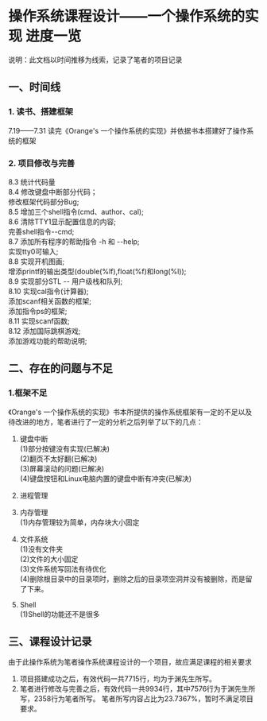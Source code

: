 # 操作系统课程设计——一个操作系统的实现 进度一览
说明：此文档以时间推移为线索，记录了笔者的项目记录

## 一、时间线
### 1. 读书、搭建框架
7.19——7.31 读完《Orange's 一个操作系统的实现》并依据书本搭建好了操作系统的框架  
### 2. 项目修改与完善
8.3   统计代码量  
8.4   修改键盘中断部分代码；  
      修改框架代码部分Bug;  
8.5   增加三个shell指令(cmd、author、cal);  
8.6   清除TTY1显示配置信息的内容;  
      完善shell指令--cmd;  
8.7   添加所有程序的帮助指令  -h 和 --help;  
      实现tty0可输入;  
8.8   实现开机图画;  
      增添printf的输出类型(double(%lf),float(%f)和long(%l));  
8.9   实现部分STL -- 用户级栈和队列;  
8.10  实现cal指令(计算器);  
      添加scanf相关函数的框架;  
      添加指令ps的框架;  
8.11  实现scanf函数;  
8.12  添加国际跳棋游戏;  
      添加游戏功能的帮助说明;  



## 二、存在的问题与不足
### 1.框架不足
《Orange's 一个操作系统的实现》书本所提供的操作系统框架有一定的不足以及待改进的地方，笔者进行了一定的分析之后列举了以下的几点：  

1. 键盘中断  
(1)部分按键没有实现(已解决)  
(2)翻页不太好翻(已解决)  
(3)屏幕滚动的问题(已解决)  
(4)键盘按钮和Linux电脑内置的键盘中断有冲突(已解决)  

2. 进程管理  

3. 内存管理  
(1)内存管理较为简单，内存块大小固定  

4. 文件系统  
(1)没有文件夹  
(2)文件的大小固定  
(3)文件系统写回法有待优化  
(4)删除根目录中的目录项时，删除之后的目录项空洞并没有被删除，而是留了下来。  

5. Shell  
(1)Shell的功能还不是很多  

## 三、课程设计记录
由于此操作系统为笔者操作系统课程设计的一个项目，故应满足课程的相关要求  
1. 项目搭建成功之后，有效代码一共7715行，均为于渊先生所写。 
2. 笔者进行修改与完善之后，有效代码一共9934行，其中7576行为于渊先生所写，2358行为笔者所写。
笔者所写内容占比为23.7367%，暂时不满足项目要求。  

















